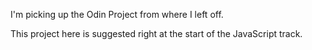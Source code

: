 I'm picking up the Odin Project from where I left off.

This project here is suggested right at the start of the JavaScript track.
